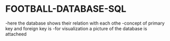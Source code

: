 # FOOTBALL-DATABASE-SQL
-here the database shows their relation with each othe
-concept of primary key and foreign key is
-for visualization a picture of the database is attacheed

